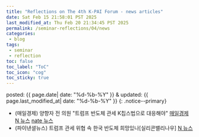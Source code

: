 ```yaml
---
title: "Reflections on The 4th K-PAI Forum - news articles"
date: Sat Feb 15 21:58:01 PST 2025
last_modified_at: Thu Feb 20 21:34:45 PST 2025
permalink: /seminar-reflections/04/news
categories:
 - blog
tags:
 - seminar
 - reflection
toc: false
toc_label: "ToC"
toc_icon: "cog"
toc_sticky: true
---
```


posted: {{ page.date| date: "%d-%b-%Y" }}
&amp;
updated: {{ page.last_modified_at| date: "%d-%b-%Y" }}
{: .notice--primary}

- (매일경제) 양향자 전 의원 "트럼프 반도체 관세 K칩스법으로 대응해야"
[매일경제](https://www.mk.co.kr/news/world/11240586)
[N 뉴스](https://n.news.naver.com/article/009/0005443614)
[nate 뉴스](https://news.nate.com/view/20250214n01742)
- (파이낸셜뉴스) 트럼프 관세 위협 속 한국 반도체 희망있나&#91;실리콘밸리나우&#93; [N 뉴스](https://n.news.naver.com/article/014/0005308006)

